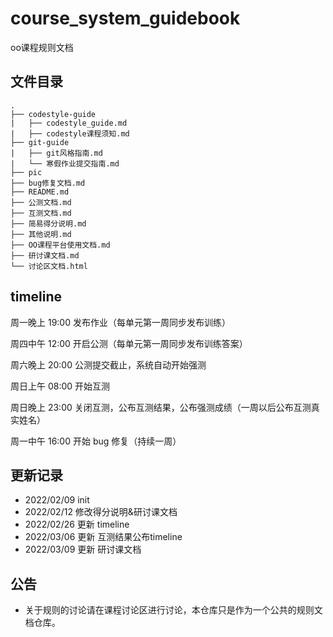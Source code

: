 # course_system_guidebook
oo课程规则文档

## 文件目录

```
.
├── codestyle-guide
|   ├── codestyle_guide.md
|   ├── codestyle课程须知.md
├── git-guide
|   ├── git风格指南.md
|   └── 寒假作业提交指南.md
├── pic
├── bug修复文档.md
├── README.md
├── 公测文档.md
├── 互测文档.md
├── 简易得分说明.md
├── 其他说明.md
├── OO课程平台使用文档.md
├── 研讨课文档.md
└── 讨论区文档.html
```

## timeline

周一晚上 19:00 发布作业（每单元第一周同步发布训练）

周四中午 12:00 开启公测（每单元第一周同步发布训练答案）

周六晚上 20:00 公测提交截止，系统自动开始强测

周日上午 08:00 开始互测

周日晚上 23:00 关闭互测，公布互测结果，公布强测成绩（一周以后公布互测真实姓名）

周一中午 16:00 开始 bug 修复（持续一周）

## 更新记录

 - 2022/02/09 init
 - 2022/02/12 修改得分说明&研讨课文档
 - 2022/02/26 更新 timeline
 - 2022/03/06 更新 互测结果公布timeline
 - 2022/03/09 更新 研讨课文档

## 公告
 - 关于规则的讨论请在课程讨论区进行讨论，本仓库只是作为一个公共的规则文档仓库。
